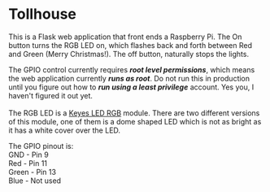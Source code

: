 # Tollhouse

This is a Flask web application that front ends a Raspberry Pi. The On button turns the RGB LED on, which flashes back and forth between Red and Green (Merry Christmas!). The off button, naturally stops the lights.

The GPIO control currently requires **_root level permissions_**, which means the web application currently **_runs as root_**. Do not run this in production until you figure out how to **_run using a least privilege_** account. Yes you, I haven't figured it out yet.<br><br>
The RGB LED is a [Keyes LED RGB](https://arduinomodules.info/ky-016-rgb-full-color-led-module/) module. There are two different versions of this module, one of them is a dome shaped LED which is not as bright as it has a white cover over the LED.<br>


The GPIO pinout is:<br>
GND - Pin 9<br>
Red - Pin 11<br>
Green - Pin 13<br>
Blue - Not used
